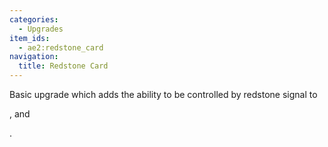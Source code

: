 ```yaml
---
categories:
  - Upgrades
item_ids:
  - ae2:redstone_card
navigation:
  title: Redstone Card
---
```


Basic upgrade which adds the ability to be controlled by redstone signal to

<ItemLink id="import_bus" />, <ItemLink id="export_bus" /> and <ItemLink id="io_port" />

.

<RecipeFor id="redstone_card" />
